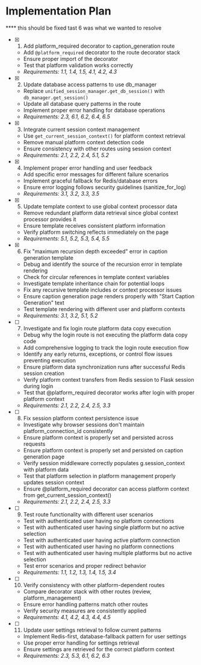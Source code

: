 # Implementation Plan


**** this should be fixed tast 6 was what we wanted to resolve
- [x] 1. Add platform_required decorator to caption_generation route
  - Add `@platform_required` decorator to the route decorator stack
  - Ensure proper import of the decorator
  - Test that platform validation works correctly
  - _Requirements: 1.1, 1.4, 1.5, 4.1, 4.2, 4.3_

- [x] 2. Update database access patterns to use db_manager
  - Replace `unified_session_manager.get_db_session()` with `db_manager.get_session()`
  - Update all database query patterns in the route
  - Implement proper error handling for database operations
  - _Requirements: 2.3, 6.1, 6.2, 6.4, 6.5_

- [x] 3. Integrate current session context management
  - Use `get_current_session_context()` for platform context retrieval
  - Remove manual platform context detection code
  - Ensure consistency with other routes using session context
  - _Requirements: 2.1, 2.2, 2.4, 5.1, 5.2_

- [x] 4. Implement proper error handling and user feedback
  - Add specific error messages for different failure scenarios
  - Implement graceful fallback for Redis/database errors
  - Ensure error logging follows security guidelines (sanitize_for_log)
  - _Requirements: 3.1, 3.2, 3.3, 3.5_

- [x] 5. Update template context to use global context processor data
  - Remove redundant platform data retrieval since global context processor provides it
  - Ensure template receives consistent platform information
  - Verify platform switching reflects immediately on the page
  - _Requirements: 5.1, 5.2, 5.3, 5.4, 5.5_

- [x] 6. Fix "maximum recursion depth exceeded" error in caption generation template
  - Debug and identify the source of the recursion error in template rendering
  - Check for circular references in template context variables
  - Investigate template inheritance chain for potential loops
  - Fix any recursive template includes or context processor issues
  - Ensure caption generation page renders properly with "Start Caption Generation" text
  - Test template rendering with different user and platform contexts
  - _Requirements: 3.1, 3.2, 5.1, 5.2_

- [ ] 7. Investigate and fix login route platform data copy execution
  - Debug why the login route is not executing the platform data copy code
  - Add comprehensive logging to track the login route execution flow
  - Identify any early returns, exceptions, or control flow issues preventing execution
  - Ensure platform data synchronization runs after successful Redis session creation
  - Verify platform context transfers from Redis session to Flask session during login
  - Test that @platform_required decorator works after login with proper platform context
  - _Requirements: 2.1, 2.2, 2.4, 2.5, 3.3_

- [ ] 8. Fix session platform context persistence issue
  - Investigate why browser sessions don't maintain platform_connection_id consistently
  - Ensure platform context is properly set and persisted across requests
  - Ensure platform context is properly set and persisted on caption generation page
  - Verify session middleware correctly populates g.session_context with platform data
  - Test that platform selection in platform management properly updates session context
  - Ensure @platform_required decorator can access platform context from get_current_session_context()
  - _Requirements: 2.1, 2.2, 2.4, 2.5, 3.3_

- [ ] 9. Test route functionality with different user scenarios
  - Test with authenticated user having no platform connections
  - Test with authenticated user having single platform but no active selection
  - Test with authenticated user having active platform connection
  - Test with authenticated user having no platform connections
  - Test with authenticated user having multiple platforms but no active selection
  - Test error scenarios and proper redirect behavior
  - _Requirements: 1.1, 1.2, 1.3, 1.4, 1.5, 3.4_

- [ ] 10. Verify consistency with other platform-dependent routes
  - Compare decorator stack with other routes (review, platform_management)
  - Ensure error handling patterns match other routes
  - Verify security measures are consistently applied
  - _Requirements: 4.1, 4.2, 4.3, 4.4, 4.5_

- [ ] 11. Update user settings retrieval to follow current patterns
  - Implement Redis-first, database-fallback pattern for user settings
  - Use proper error handling for settings retrieval
  - Ensure settings are retrieved for the correct platform context
  - _Requirements: 2.3, 5.3, 6.1, 6.2, 6.3_

